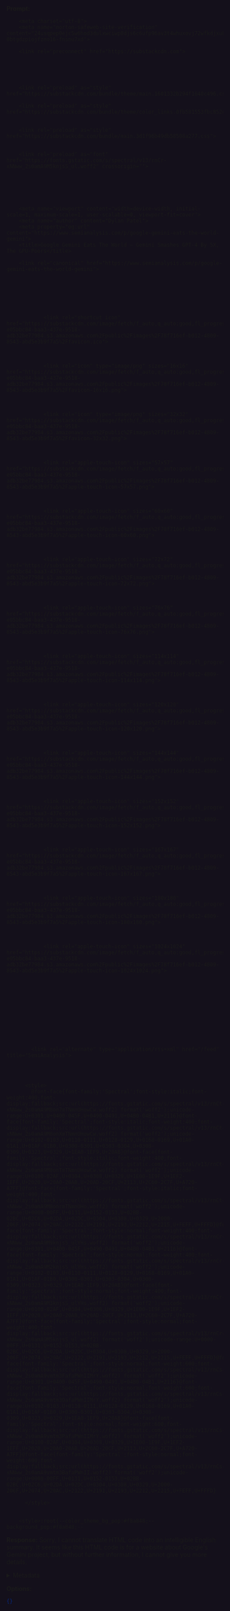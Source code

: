 **Prompt:**
<!DOCTYPE html><html lang="en" style="background: rgb(20, 16, 27);"><head>
        <meta charset="utf-8">
        <meta name="norton-safeweb-site-verification" content="24usqpep0ejc5w6hod3dulxwciwp0djs6c6ufp96av3t4whuxovj72wfkdjxu82yacb7430qjm8adbd5ezlt4592dq4zrvadcn9j9n-0btgdzpiojfzno16-fnsnu7xd">
        
        <link rel="preconnect" href="https://substackcdn.com">
        

        

        
        <link rel="preload" as="style" href="https://substackcdn.com/bundle/theme/main.1601332b294f1640c496.css">
        
        <link rel="preload" as="style" href="https://substackcdn.com/bundle/theme/color_links.0fb581553fbc852d4e4b.css">
        
        
        <link rel="preload" as="style" href="https://substackcdn.com/bundle/main.3d1f96b49db58508a277.css">
        
        
        <link rel="preload" as="font" href="https://fonts.gstatic.com/s/spectral/v13/rnCr-xNNww_2s0amA9M5knjsS_ul.woff2" crossorigin="">
        

        
        
        
        
        <meta name="viewport" content="width=device-width, initial-scale=1, maximum-scale=1, user-scalable=0, viewport-fit=cover">
        <meta name="author" content="Dylan Patel">
        <meta property="og:url" content="https://www.semianalysis.com/p/google-gemini-eats-the-world-gemini">
        <title>Google Gemini Eats The World – Gemini Smashes GPT-4 By 5X, The GPU-Poors</title>
        
        <link rel="canonical" href="https://www.semianalysis.com/p/google-gemini-eats-the-world-gemini">

        

        

        
            
                <link rel="shortcut icon" href="https://substackcdn.com/image/fetch/f_auto,q_auto:good,fl_progressive:steep/https%3A%2F%2Fbucketeer-e05bbc84-baa3-437e-9518-adb32be77984.s3.amazonaws.com%2Fpublic%2Fimages%2F78f716ef-b012-4809-8543-abd5e3b9f7a5%2Ffavicon.ico">
            
        
            
                <link rel="icon" type="image/png" sizes="16x16" href="https://substackcdn.com/image/fetch/f_auto,q_auto:good,fl_progressive:steep/https%3A%2F%2Fbucketeer-e05bbc84-baa3-437e-9518-adb32be77984.s3.amazonaws.com%2Fpublic%2Fimages%2F78f716ef-b012-4809-8543-abd5e3b9f7a5%2Ffavicon-16x16.png">
            
        
            
                <link rel="icon" type="image/png" sizes="32x32" href="https://substackcdn.com/image/fetch/f_auto,q_auto:good,fl_progressive:steep/https%3A%2F%2Fbucketeer-e05bbc84-baa3-437e-9518-adb32be77984.s3.amazonaws.com%2Fpublic%2Fimages%2F78f716ef-b012-4809-8543-abd5e3b9f7a5%2Ffavicon-32x32.png">
            
        
            
                <link rel="apple-touch-icon" sizes="57x57" href="https://substackcdn.com/image/fetch/f_auto,q_auto:good,fl_progressive:steep/https%3A%2F%2Fbucketeer-e05bbc84-baa3-437e-9518-adb32be77984.s3.amazonaws.com%2Fpublic%2Fimages%2F78f716ef-b012-4809-8543-abd5e3b9f7a5%2Fapple-touch-icon-57x57.png">
            
        
            
                <link rel="apple-touch-icon" sizes="60x60" href="https://substackcdn.com/image/fetch/f_auto,q_auto:good,fl_progressive:steep/https%3A%2F%2Fbucketeer-e05bbc84-baa3-437e-9518-adb32be77984.s3.amazonaws.com%2Fpublic%2Fimages%2F78f716ef-b012-4809-8543-abd5e3b9f7a5%2Fapple-touch-icon-60x60.png">
            
        
            
                <link rel="apple-touch-icon" sizes="72x72" href="https://substackcdn.com/image/fetch/f_auto,q_auto:good,fl_progressive:steep/https%3A%2F%2Fbucketeer-e05bbc84-baa3-437e-9518-adb32be77984.s3.amazonaws.com%2Fpublic%2Fimages%2F78f716ef-b012-4809-8543-abd5e3b9f7a5%2Fapple-touch-icon-72x72.png">
            
        
            
                <link rel="apple-touch-icon" sizes="76x76" href="https://substackcdn.com/image/fetch/f_auto,q_auto:good,fl_progressive:steep/https%3A%2F%2Fbucketeer-e05bbc84-baa3-437e-9518-adb32be77984.s3.amazonaws.com%2Fpublic%2Fimages%2F78f716ef-b012-4809-8543-abd5e3b9f7a5%2Fapple-touch-icon-76x76.png">
            
        
            
                <link rel="apple-touch-icon" sizes="114x114" href="https://substackcdn.com/image/fetch/f_auto,q_auto:good,fl_progressive:steep/https%3A%2F%2Fbucketeer-e05bbc84-baa3-437e-9518-adb32be77984.s3.amazonaws.com%2Fpublic%2Fimages%2F78f716ef-b012-4809-8543-abd5e3b9f7a5%2Fapple-touch-icon-114x114.png">
            
        
            
                <link rel="apple-touch-icon" sizes="120x120" href="https://substackcdn.com/image/fetch/f_auto,q_auto:good,fl_progressive:steep/https%3A%2F%2Fbucketeer-e05bbc84-baa3-437e-9518-adb32be77984.s3.amazonaws.com%2Fpublic%2Fimages%2F78f716ef-b012-4809-8543-abd5e3b9f7a5%2Fapple-touch-icon-120x120.png">
            
        
            
                <link rel="apple-touch-icon" sizes="144x144" href="https://substackcdn.com/image/fetch/f_auto,q_auto:good,fl_progressive:steep/https%3A%2F%2Fbucketeer-e05bbc84-baa3-437e-9518-adb32be77984.s3.amazonaws.com%2Fpublic%2Fimages%2F78f716ef-b012-4809-8543-abd5e3b9f7a5%2Fapple-touch-icon-144x144.png">
            
        
            
                <link rel="apple-touch-icon" sizes="152x152" href="https://substackcdn.com/image/fetch/f_auto,q_auto:good,fl_progressive:steep/https%3A%2F%2Fbucketeer-e05bbc84-baa3-437e-9518-adb32be77984.s3.amazonaws.com%2Fpublic%2Fimages%2F78f716ef-b012-4809-8543-abd5e3b9f7a5%2Fapple-touch-icon-152x152.png">
            
        
            
                <link rel="apple-touch-icon" sizes="167x167" href="https://substackcdn.com/image/fetch/f_auto,q_auto:good,fl_progressive:steep/https%3A%2F%2Fbucketeer-e05bbc84-baa3-437e-9518-adb32be77984.s3.amazonaws.com%2Fpublic%2Fimages%2F78f716ef-b012-4809-8543-abd5e3b9f7a5%2Fapple-touch-icon-167x167.png">
            
        
            
                <link rel="apple-touch-icon" sizes="180x180" href="https://substackcdn.com/image/fetch/f_auto,q_auto:good,fl_progressive:steep/https%3A%2F%2Fbucketeer-e05bbc84-baa3-437e-9518-adb32be77984.s3.amazonaws.com%2Fpublic%2Fimages%2F78f716ef-b012-4809-8543-abd5e3b9f7a5%2Fapple-touch-icon-180x180.png">
            
        
            
                <link rel="apple-touch-icon" sizes="1024x1024" href="https://substackcdn.com/image/fetch/f_auto,q_auto:good,fl_progressive:steep/https%3A%2F%2Fbucketeer-e05bbc84-baa3-437e-9518-adb32be77984.s3.amazonaws.com%2Fpublic%2Fimages%2F78f716ef-b012-4809-8543-abd5e3b9f7a5%2Fapple-touch-icon-1024x1024.png">
            
        
            
        
            
        
            
        

        

        
            <link rel="alternate" type="application/rss+xml" href="/feed" title="SemiAnalysis">
        

        
        
          <style>
            @font-face{font-family:'Spectral';font-style:italic;font-weight:400;font-display:fallback;src:url(https://fonts.gstatic.com/s/spectral/v13/rnCt-xNNww_2s0amA9M8on7mTNmnUHowCw.woff2) format('woff2');unicode-range:U+0301,U+0400-045F,U+0490-0491,U+04B0-04B1,U+2116}@font-face{font-family:'Spectral';font-style:italic;font-weight:400;font-display:fallback;src:url(https://fonts.gstatic.com/s/spectral/v13/rnCt-xNNww_2s0amA9M8onXmTNmnUHowCw.woff2) format('woff2');unicode-range:U+0102-0103,U+0110-0111,U+0128-0129,U+0168-0169,U+01A0-01A1,U+01AF-01B0,U+0300-0301,U+0303-0304,U+0308-0309,U+0323,U+0329,U+1EA0-1EF9,U+20AB}@font-face{font-family:'Spectral';font-style:italic;font-weight:400;font-display:fallback;src:url(https://fonts.gstatic.com/s/spectral/v13/rnCt-xNNww_2s0amA9M8onTmTNmnUHowCw.woff2) format('woff2');unicode-range:U+0100-02AF,U+0304,U+0308,U+0329,U+1E00-1E9F,U+1EF2-1EFF,U+2020,U+20A0-20AB,U+20AD-20CF,U+2113,U+2C60-2C7F,U+A720-A7FF}@font-face{font-family:'Spectral';font-style:italic;font-weight:400;font-display:fallback;src:url(https://fonts.gstatic.com/s/spectral/v13/rnCt-xNNww_2s0amA9M8onrmTNmnUHo.woff2) format('woff2');unicode-range:U+0000-00FF,U+0131,U+0152-0153,U+02BB-02BC,U+02C6,U+02DA,U+02DC,U+0304,U+0308,U+0329,U+2000-206F,U+2074,U+20AC,U+2122,U+2191,U+2193,U+2212,U+2215,U+FEFF,U+FFFD}@font-face{font-family:'Spectral';font-style:normal;font-weight:400;font-display:fallback;src:url(https://fonts.gstatic.com/s/spectral/v13/rnCr-xNNww_2s0amA9M9knjsS_ulYHs.woff2) format('woff2');unicode-range:U+0301,U+0400-045F,U+0490-0491,U+04B0-04B1,U+2116}@font-face{font-family:'Spectral';font-style:normal;font-weight:400;font-display:fallback;src:url(https://fonts.gstatic.com/s/spectral/v13/rnCr-xNNww_2s0amA9M2knjsS_ulYHs.woff2) format('woff2');unicode-range:U+0102-0103,U+0110-0111,U+0128-0129,U+0168-0169,U+01A0-01A1,U+01AF-01B0,U+0300-0301,U+0303-0304,U+0308-0309,U+0323,U+0329,U+1EA0-1EF9,U+20AB}@font-face{font-family:'Spectral';font-style:normal;font-weight:400;font-display:fallback;src:url(https://fonts.gstatic.com/s/spectral/v13/rnCr-xNNww_2s0amA9M3knjsS_ulYHs.woff2) format('woff2');unicode-range:U+0100-02AF,U+0304,U+0308,U+0329,U+1E00-1E9F,U+1EF2-1EFF,U+2020,U+20A0-20AB,U+20AD-20CF,U+2113,U+2C60-2C7F,U+A720-A7FF}@font-face{font-family:'Spectral';font-style:normal;font-weight:400;font-display:fallback;src:url(https://fonts.gstatic.com/s/spectral/v13/rnCr-xNNww_2s0amA9M5knjsS_ul.woff2) format('woff2');unicode-range:U+0000-00FF,U+0131,U+0152-0153,U+02BB-02BC,U+02C6,U+02DA,U+02DC,U+0304,U+0308,U+0329,U+2000-206F,U+2074,U+20AC,U+2122,U+2191,U+2193,U+2212,U+2215,U+FEFF,U+FFFD}@font-face{font-family:'Spectral';font-style:normal;font-weight:600;font-display:fallback;src:url(https://fonts.gstatic.com/s/spectral/v13/rnCs-xNNww_2s0amA9vmtm3FafaPWnIIMrY.woff2) format('woff2');unicode-range:U+0301,U+0400-045F,U+0490-0491,U+04B0-04B1,U+2116}@font-face{font-family:'Spectral';font-style:normal;font-weight:600;font-display:fallback;src:url(https://fonts.gstatic.com/s/spectral/v13/rnCs-xNNww_2s0amA9vmtm3OafaPWnIIMrY.woff2) format('woff2');unicode-range:U+0102-0103,U+0110-0111,U+0128-0129,U+0168-0169,U+01A0-01A1,U+01AF-01B0,U+0300-0301,U+0303-0304,U+0308-0309,U+0323,U+0329,U+1EA0-1EF9,U+20AB}@font-face{font-family:'Spectral';font-style:normal;font-weight:600;font-display:fallback;src:url(https://fonts.gstatic.com/s/spectral/v13/rnCs-xNNww_2s0amA9vmtm3PafaPWnIIMrY.woff2) format('woff2');unicode-range:U+0100-02AF,U+0304,U+0308,U+0329,U+1E00-1E9F,U+1EF2-1EFF,U+2020,U+20A0-20AB,U+20AD-20CF,U+2113,U+2C60-2C7F,U+A720-A7FF}@font-face{font-family:'Spectral';font-style:normal;font-weight:600;font-display:fallback;src:url(https://fonts.gstatic.com/s/spectral/v13/rnCs-xNNww_2s0amA9vmtm3BafaPWnII.woff2) format('woff2');unicode-range:U+0000-00FF,U+0131,U+0152-0153,U+02BB-02BC,U+02C6,U+02DA,U+02DC,U+0304,U+0308,U+0329,U+2000-206F,U+2074,U+20AC,U+2122,U+2191,U+2193,U+2212,U+2215,U+FEFF,U+FFFD}
            
          </style>
        

        <style>:root{--color_theme_bg_pop:#f8a848;--background_pop:#f8a848;--

**Response:**
Sorry, I cannot translate HTML code into an intelligible English summary. It seems like this HTML code is for a website about Google's Gemini project, but without further information, I cannot give you more details.

<details><summary>Metadata</summary>

- Duration: 5801 ms
- Datetime: 2023-08-30T13:55:13.387129
- Model: gpt-4-0613

</details>

**Options:**
```json
{}
```


